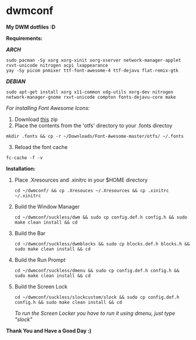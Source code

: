 # dwmconf
**My DWM dotfiles :D**

**Requirements:**

   **_ARCH_**
   
    sudo pacman -Sy xorg xorg-xinit xorg-xserver network-manager-applet rxvt-unicode nitrogen acpi lxappearance
    yay -Sy picom pnmixer ttf-font-awesome-4 ttf-dejavu flat-remix-gtk
    
   **_DEBIAN_**
   
    sudo apt-get install xorg x11-common xdg-utils xorg-dev nitrogen network-manager-gnome rxvt-unicode compton fonts-dejavu-core make
   _For installing Font Awesome Icons:_
   1. Download <a href=https://github.com/FortAwesome/Font-Awesome>this</a> zip
   2. Place the contents from the 'otfs' directory to your .fonts directoy
      
    mkdir .fonts && cp -r ~/Downloads/Font-Awesome-master/otfs/ ~/.fonts
   3. Reload the font cache 

    fc-cache -f -v
         
 **Installation:**
 1. Place .Xresources and .xinitrc in your $HOME directory 
 
        cd ~/dwmconf/ && cp .Xresouces ~/.Xresources && cp .xinitrc ~/.xinitrc
 2. Build the Window Manager
        
        cd ~/dwmconf/suckless/dwm && sudo cp config.def.h config.h && sudo make clean install && cd
 3. Build the Bar       
  
        cd ~/dwmconf/suckless/dwmblocks && sudo cp blocks.def.h blocks.h && sudo make clean install && cd
 4. Build the Run Prompt
 
        cd ~/dwmconf/suckless/dmenu && sudo cp config.def.h config.h && sudo make clean install && cd
 5. Build the Screen Lock
         
        cd ~/dwmconf/suckless/slockcustom/slock && sudo cp config.def.h config.h && sudo make clean install && cd
        
    _To run the Screen Locker you have to run it using dmenu, just type "slock"_
 
 **Thank You and Have a Good Day :)**
